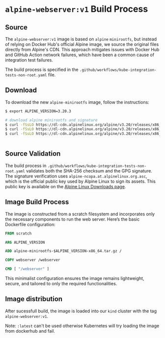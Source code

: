 # `alpine-webserver:v1` Build Process

## Source

The `alpine-webserver:v1` image is based on `alpine` `minirootfs`, but instead of relying on Docker Hub's official Alpine image, we source the original files directly from Alpine's CDN. This approach mitigates issues with Docker Hub and GitHub Action network failures, which have been a common cause of integration test failures.

The build process is specified in the `.github/workflows/kube-integration-tests-non-root.yaml` file.

## Download

To download the new `alpine-minirootfs` image, follow the instructions:

```bash
$ export ALPINE_VERSION=3.20.3

# download alpine minirootfs and signature
$ curl -fSsLO https://dl-cdn.alpinelinux.org/alpine/v3.20/releases/x86_64/alpine-minirootfs-$ALPINE_VERSION-x86_64.tar.gz
$ curl -fSsLO https://dl-cdn.alpinelinux.org/alpine/v3.20/releases/x86_64/alpine-minirootfs-$ALPINE_VERSION-x86_64.tar.gz.asc
$ curl -fSsLO https://dl-cdn.alpinelinux.org/alpine/v3.20/releases/x86_64/alpine-minirootfs-$ALPINE_VERSION-x86_64.tar.gz.sha256
          
```

## Source Validation

The build process in `.github/workflows/kube-integration-tests-non-root.yaml` validates both the SHA-256 checksum and the GPG signature. The signature verification uses `alpine-ncopa.at.alpinelinux.org.asc`, which is the official public key used by Alpine Linux to sign its assets. This public key is available on the [Alpine Linux Downloads page](https://www.alpinelinux.org/downloads/).

## Image Build Process

The image is constructed from a scratch filesystem and incorporates only the necessary components to run the web server. Here’s the basic Dockerfile configuration:

```Dockerfile
FROM scratch

ARG ALPINE_VERSION

ADD alpine-minirootfs-$ALPINE_VERSION-x86_64.tar.gz /

COPY webserver /webserver

CMD [ "/webserver" ]
```

This minimalist configuration ensures the image remains lightweight, secure, and tailored to only the required functionalities.

## Image distribution

After sucessfull build, the image is loaded into our `kind` cluster with the tag `alpine-webserver:v1`.

Note: `:latest` can't be used otherwise Kubernetes will try loading the image from dockerhub and fail.